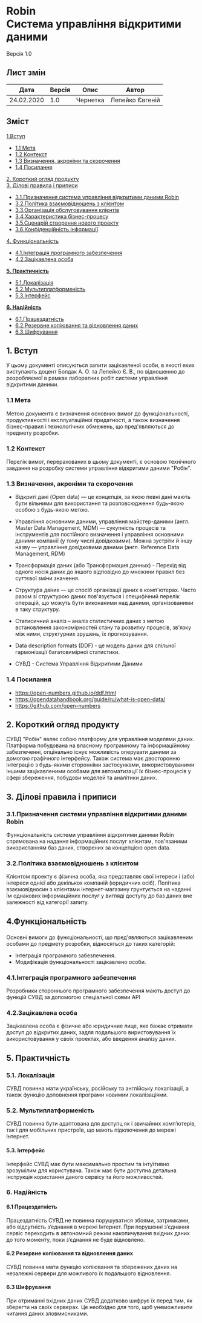 #  Robin <br/> Система управління відкритими даними
Версія 1.0

## Лист змін
| Дата | Версія | Опис | Автор |
| --- | --- | --- | --- |
| 24.02.2020 | 1.0 | Чернетка | Лепейко Євгеній |

## Зміст

 [1.Вступ](#intro)
 + [1.1 Мета](#intro-goal)
 + [1.2 Контекст](#intro-context)
 + [1.3 Визначення, акроніми та скорочення](#intro-words)
 + [1.4 Посилання](#intro-links)

[2. Короткий огляд продукту](#overview) <br/>
[3. Ділові правила і приписи](#3)
+ [3.1.Призначення cистема управління відкритими даними Robin](#3-1)
+ [3.2.Політика взаємовідношень з клієнтом](#3-2)
+ [3.3.Організація обслуговування клієнтів](#3-3)
+ [3.4.Характеристика бізнес-процесу](#3-4)
+ [3.5.Сценарій створення нового проекту](#3-5)
+ [3.6.Конфіденційність інформації](#3-6)

[4. Функціональність](#4)
+ [4.1.Інтеграція програмного забезпечення](#4-1)
+ [4.2.Зацікавлена особа](#4-2)

**[5. Практичність](#practicality)**
* [5.1.Локалізація](#practicality-localization)
* [5.2.Мультиплатформеність](#practicality-2)
* [5.3.Інтерфейс](#practicality-3)


**[6. Надійність](#reliability)**
* [6.1.Працездатність](#reliability-1)
* [6.2.Резервне копіювання та відновлення даних](#reliability-2)
* [6.3.Шифрування](#reliability-3)

<!-- **[Продуктивність](#productivity)** <br/> -->

<!-- **[Експлуатаційна придатність](#suitability)** <br/> -->


## <a name="intro"></a> 1. Вступ

У цьому документі описуються запити зацікавленої особи, в якості яких виступають доцент Болдак А. О. та Лепейко Є. В., по відношенню до розробляємої в рамках лаборатних робіт системи управління відкритими даними.

### <a name="intro-goal"></a> 1.1 Мета

Метою документа є визначення основних вимог до функціональності, продуктивності і експлуатаційної придатності, а також визначення бізнес-правил і технологічних обмежень, що пред'являються до предмету розробки.

### <a name="intro-context"></a> 1.2 Контекст

Перелік вимог, перерахованих в цьому документі, є основою технічного завдання на розробку системи управління відкритими даними "Робін".

### <a name="intro-words"></a> 1.3 Визначення, акроніми та скорочення

* Відкриті дані (Open data) — це концепція, за якою певні дані мають бути вільними для використання та розповсюдження будь-якою особою з будь-якою метою.

* Управління основними даними, управління майстер-даними (англ. Master Data Management, MDM) — сукупність процесів та інструментів для постійного визначення і управління основними даними компанії (у тому числі довідковими). Можна зустріти й іншу назву — управління довідковими даними (англ. Reference Data Management, RDM)

* Трансформація даних (або Трансформация данных) - Перехід від одного носія даних до іншого відповідно до множини правил без суттєвої зміни значення.

* Структу́ра да́них — це спосіб організації даних в комп'ютерах. Часто разом зі структурою даних пов'язується і специфічний перелік операцій, що можуть бути виконаними над даними, організованими в таку структуру.

* Статисичний аналіз  – аналіз статистичних даних з метою встановлення закономірностей стану та розвитку процесів, зв'язку між ними, структурних зрушень, їх прогнозування.

* Data description formats (DDF) - це модель даних для спільної гармонізації багатовимірної статистики.

* СУВД - Система Управління Відкритими Даними

### <a name="intro-links"></a> 1.4 Посилання

* https://open-numbers.github.io/ddf.html
* https://opendatahandbook.org/guide/ru/what-is-open-data/
* https://github.com/open-numbers

## <a name="overview"></a> 2. Короткий огляд продукту

СУВД "Робін" являє собою платформу для управління моделями даних. Платформа побудована на власному програмному та інформаційному забезпеченні, опцінально існує можливість оперувати даними за домогою графічного інтерфейсу. Також система має двосторонню інтеграцію з будь-якими сторонніми застосунками, використовуваними іншими зацікавленими особами для автоматизації їх бізнес-процесів у сфері збереження, побудови моделей та аналітики даних.

## <p id="3">3. Ділові правила і приписи</p>
 ### <p id="3-1">3.1.Призначення cистеми управління відкритими даними Robin </p>
Функціональність системи управління відкритими даними Robin спрямована на надання інформаційних послуг клієнтам, пов'язаними використанням баз даних, створених за концепцією open data.

 ### <p id="3-2">3.2.Політика взаємовідношень з клієнтом</p>
 Клієнтом проекту є фізична особа, яка представляє свої інтереси і (або) інтереси однієї або декількох компаній (юридичних осіб). Політика взаємовідносин з клієнтами інтернет-магазину грунтується на наданні їм однакових інформаційних послуг у вигляді доступу до баз даних вне залежності від категорії запиту.

## <p id="4">4.Функціональність</p>
Основні вимоги до функціональності, що пред'являються зацікавленим особами до предмету розробки, відносяться до таких категорій:
+ Інтеграція програмного забезпечення.
+ Модифікація функціональності зацікавлено особи.

### <p id="4-1">4.1.Інтеграція програмного забезпечення</p>
  Розробники стороннього програмного забезпечення мають доступ до функцій СУВД за допомогою спеціальної схеми API
### <p id="4-2">4.2.Зацікавлена особа</p>
  Зацікавлена особа є фізичне або юридичние лице, яке бажає отримати доступ до відкритих даних, задля подальшого виристовування їх використовування у своїх проектах, або введення аналізу даних.

## <a name="practicality"></a> 5. Практичність

### <a name="practicality-localization"></a> 5.1. Локалізація

СУВД повинна мати українську, російську та англійську локалізації, а також функцію доповнення програми новимии локалізаціями.

### <a name="Мультиплатформеність"> 5.2. Мультиплатформеність</a>
  СУВД повинна бути адаптована для доступц як і звичайних комп’ютерів, так і для мобільних пристроїв, що мають підключення до мережі Інтернет.

#### <a name="Інтерфейс"> 5.3. Інтерфейс</a>
  Інтерфейс СУВД має бути максимально простим та інтуїтивно зрозумілим для користувача. Також має бути доступна детальна інструкція користання даного сервісу та його можливостей.

### 6.  <a name="reliability"> Надійність</a>

#### 6.1  <a name="reliability-2"> Працездатність</a>
  Працездатність СУВД не повинна порушуватися збоями, затримками, або відсутність з’єднання в мережі Інтернет. При порушенні з’єднання сервіс переходить в автономний режим накопичування вхідних даних до того моменту, поки з’єднання не буде відновлено.

#### 6.2  <a name="reliability-2"> Резервне копіювання та відновлення даних</a>
  СУВД повинна мати функцію копіювання та збережених даних на незалежні сервери для можливого їх подальшого відновлення.

#### 6.3 <a name="reliability-3"> Шифрування</a>
  При отриманні вхідних даних СУВД додатково шифрує їх перед тим, як зберегти на своїх серверах. Це необхідно для того, щоб унеможливити читання даних зловмисниками.

<!-- TODO: \&lt;Запрос надежности номер 2\&gt;

_[Краткое описание запроса. Указывает, какое решение по нему было принято и как этот запрос будет учитываться.]_ -->

<!-- ## TODO: <a name="reliability"></a> Надійність

\&lt;Запрос надежности номер 1\&gt;

_[Краткое описание запроса. Указывает, какое решение по нему было принято и как этот запрос будет учитываться.]_ -->

<!-- ## TODO: <a name="productivity"></a> Продуктивність

\&lt;Запрос производительности номер 1\&gt;

_[Краткое описание запроса. Указывает, какое решение по нему было принято и как этот запрос будет учитываться.]_ -->

<!-- ## TODO: <a name="suitability"></a> Експлуатаційна придатність

\&lt;Запрос эксплуатационной пригодности номер 1\&gt;

_[Краткое описание запроса. Указывает, какое решение по нему было принято и как этот запрос будет учитываться.]_ -->

